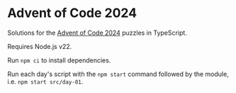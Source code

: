 # Advent of Code 2024

Solutions for the [Advent of Code 2024](https://adventofcode.com/2024) puzzles in TypeScript.

Requires Node.js v22.

Run `npm ci` to install dependencies.

Run each day's script with the `npm start` command followed by the module, i.e. `npm start src/day-01`.
